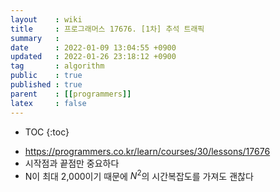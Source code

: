 ```yaml
---
layout    : wiki
title     : 프로그래머스 17676. [1차] 추석 트래픽
summary   : 
date      : 2022-01-09 13:04:55 +0900
updated   : 2022-01-26 23:18:12 +0900
tag       : algorithm
public    : true
published : true
parent    : [[programmers]]
latex     : false
---
```

* TOC
{:toc}

- <https://programmers.co.kr/learn/courses/30/lessons/17676>
- 시작점과 끝점만 중요하다
- N이 최대 2,000이기 때문에 $N^2$의 시간복잡도를 가져도 괜찮다
